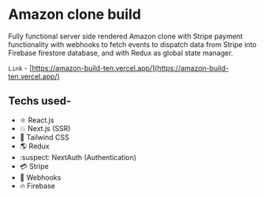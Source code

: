 # Amazon clone build

Fully functional server side rendered Amazon clone with Stripe payment functionality with webhooks to fetch events to dispatch data from Stripe into Firebase firestore database, and with Redux as global state manager.

`Link` - [https://amazon-build-ten.vercel.app/](https://amazon-build-ten.vercel.app/)

Techs used-
---
- ⚛️ React.js
- :boom: Next.js (SSR)
- 🦄 Tailwind CSS
- 🌎 Redux 
- :suspect: NextAuth (Authentication)
- 💳 Stripe
- :exploding_head: Webhooks 
- 🔥 Firebase

